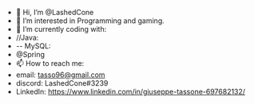 - 👋 Hi, I’m @LashedCone
- 👀 I’m interested in Programming and gaming.
- 🌱 I’m currently coding with:
- //Java:
- -- MySQL:
- @Spring
- 📫 How to reach me:
- email: tasso96@gmail.com
- discord: LashedCone#3239
- LinkedIn: https://www.linkedin.com/in/giuseppe-tassone-697682132/
